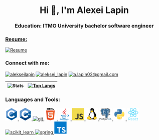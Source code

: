 <h1 align="center">Hi 👋, I'm Alexei Lapin</h1>
<h3 align="center">Education: ITMO University bachelor software engineer</h3>
<a href = "https://github.com/AaLexUser/Resume/blob/main/general/Aleksei_Lapin_CV.pdf"><h3 align="left">Resume:</h3></a>
<a href = "https://github.com/AaLexUser/Resume/blob/main/general/Aleksei_Lapin_CV.pdf"><img alt="Resume" src="https://img.shields.io/badge/resume-green?color=2CA5E0&style=for-the-badge&logo=readdotcv&logoColor=white&&s=500"></a>
<h3 align="left">Connect with me:</h3>
<a href="https://linkedin.com/in/alekseilapin" target="blank"><img align="center" src="https://raw.githubusercontent.com/rahuldkjain/github-profile-readme-generator/master/src/images/icons/Social/linked-in-alt.svg" alt="alekseilapin" height="30" width="40" /></a>
<a href="https://t.me/aleksei_lapin" target="blank"><img align="center" src="https://upload.wikimedia.org/wikipedia/commons/8/83/Telegram_2019_Logo.svg" alt="aleksei_lapin" height="30" width="40" /></a>
<a href="mailto:a.lapin03@gmail.com" target="blank"><img align="center" src="https://upload.wikimedia.org/wikipedia/commons/7/7e/Gmail_icon_%282020%29.svg" alt="a.lapin03@gmail.com" height="30" width="40" /></a>
</p>

| ![Stats](https://github-readme-stats.vercel.app/api?username=aalexuser&show_icons=true&count_private=true&theme=gotham&border_radius=30&include_all_commits=true) | [![Top Langs](https://github-readme-stats.vercel.app/api/top-langs/?username=aalexuser&layout=compact&theme=gotham&border_radius=30&hide=pascal,c,jupyter%20notebook)](https://github.com/aalexuser/github-readme-stats) |
|---|---|

<h3 align="left">Languages and Tools:</h3>
<p align="left"> <a href="https://www.cprogramming.com/" target="_blank" rel="noreferrer"> <img src="https://raw.githubusercontent.com/devicons/devicon/master/icons/c/c-original.svg" alt="c" width="40" height="40"/> </a> <a href="https://www.w3schools.com/cpp/" target="_blank" rel="noreferrer"> <img src="https://raw.githubusercontent.com/devicons/devicon/master/icons/cplusplus/cplusplus-original.svg" alt="cplusplus" width="40" height="40"/> </a> <a href="https://git-scm.com/" target="_blank" rel="noreferrer"> <img src="https://www.vectorlogo.zone/logos/git-scm/git-scm-icon.svg" alt="git" width="40" height="40"/> </a> <a href="https://www.w3.org/html/" target="_blank" rel="noreferrer"> <img src="https://raw.githubusercontent.com/devicons/devicon/master/icons/html5/html5-original-wordmark.svg" alt="html5" width="40" height="40"/> </a> <a href="https://www.java.com" target="_blank" rel="noreferrer"> <img src="https://raw.githubusercontent.com/devicons/devicon/master/icons/java/java-original.svg" alt="java" width="40" height="40"/> </a> <a href="https://developer.mozilla.org/en-US/docs/Web/JavaScript" target="_blank" rel="noreferrer"> <img src="https://raw.githubusercontent.com/devicons/devicon/master/icons/javascript/javascript-original.svg" alt="javascript" width="40" height="40"/> </a> <a href="https://www.linux.org/" target="_blank" rel="noreferrer"> <img src="https://raw.githubusercontent.com/devicons/devicon/master/icons/linux/linux-original.svg" alt="linux" width="40" height="40"/> </a> <a href="https://www.postgresql.org" target="_blank" rel="noreferrer"> <img src="https://raw.githubusercontent.com/devicons/devicon/master/icons/postgresql/postgresql-original-wordmark.svg" alt="postgresql" width="40" height="40"/> </a> <a href="https://www.python.org" target="_blank" rel="noreferrer"> <img src="https://raw.githubusercontent.com/devicons/devicon/master/icons/python/python-original.svg" alt="python" width="40" height="40"/> </a> <a href="https://reactjs.org/" target="_blank" rel="noreferrer"> <img src="https://raw.githubusercontent.com/devicons/devicon/master/icons/react/react-original-wordmark.svg" alt="react" width="40" height="40"/> </a> <a href="https://scikit-learn.org/" target="_blank" rel="noreferrer"> <img src="https://upload.wikimedia.org/wikipedia/commons/0/05/Scikit_learn_logo_small.svg" alt="scikit_learn" width="40" height="40"/> </a> <a href="https://spring.io/" target="_blank" rel="noreferrer"> <img src="https://www.vectorlogo.zone/logos/springio/springio-icon.svg" alt="spring" width="40" height="40"/> </a> <a href="https://www.typescriptlang.org/" target="_blank" rel="noreferrer"> <img src="https://raw.githubusercontent.com/devicons/devicon/master/icons/typescript/typescript-original.svg" alt="typescript" width="40" height="40"/> </a> </p>
